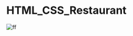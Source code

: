 # HTML_CSS_Restaurant

![ff](https://user-images.githubusercontent.com/91180527/180155208-0483e8e1-bf52-442c-af6b-a4c93824d20f.png)

